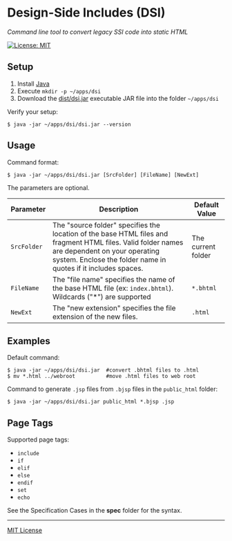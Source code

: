 # Design-Side Includes (DSI)

_Command line tool to convert legacy SSI code into static HTML_

[![License: MIT](https://img.shields.io/badge/License-MIT-blue.svg)](https://github.com/center-key/fetch-json/blob/master/LICENSE.txt)

## Setup
1. Install [Java](https://www.oracle.com/technetwork/java/javase/downloads)
1. Execute `mkdir -p ~/apps/dsi`
1. Download the [dist/dsi.jar](dist/dsi.jar) executable JAR file into the folder `~/apps/dsi`

Verify your setup:
```shell
$ java -jar ~/apps/dsi/dsi.jar --version
```

## Usage
Command format:
```shell
$ java -jar ~/apps/dsi/dsi.jar [SrcFolder] [FileName] [NewExt]
```
The parameters are optional.

| Parameter   | Description | Default Value |
| ----------- | ----------- | ------------- |
| `SrcFolder` | The "source folder" specifies the location of the base HTML files and fragment HTML files.  Valid folder names are dependent on your operating system.  Enclose the folder name in quotes if it includes spaces. | The current folder |
| `FileName`  | The "file name" specifies the name of the base HTML file (ex: `index.bhtml`).  Wildcards ("*") are supported | `*.bhtml` |
| `NewExt`    | The "new extension" specifies the file extension of the new files. | `.html` |

## Examples
Default command:
```shell
$ java -jar ~/apps/dsi/dsi.jar  #convert .bhtml files to .html
$ mv *.html ../webroot          #move .html files to web root
```
Command to generate `.jsp` files from `.bjsp` files in the `public_html` folder:
```shell
$ java -jar ~/apps/dsi/dsi.jar public_html *.bjsp .jsp
```

## Page Tags
Supported page tags:
* `include`
* `if`
* `elif`
* `else`
* `endif`
* `set`
* `echo`

See the Specification Cases in the **spec** folder for the syntax.

---
[MIT License](LICENSE.txt)
